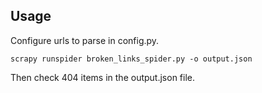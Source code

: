 Usage
-------------

Configure urls to parse in config.py.

    scrapy runspider broken_links_spider.py -o output.json

Then check 404 items in the output.json file. 